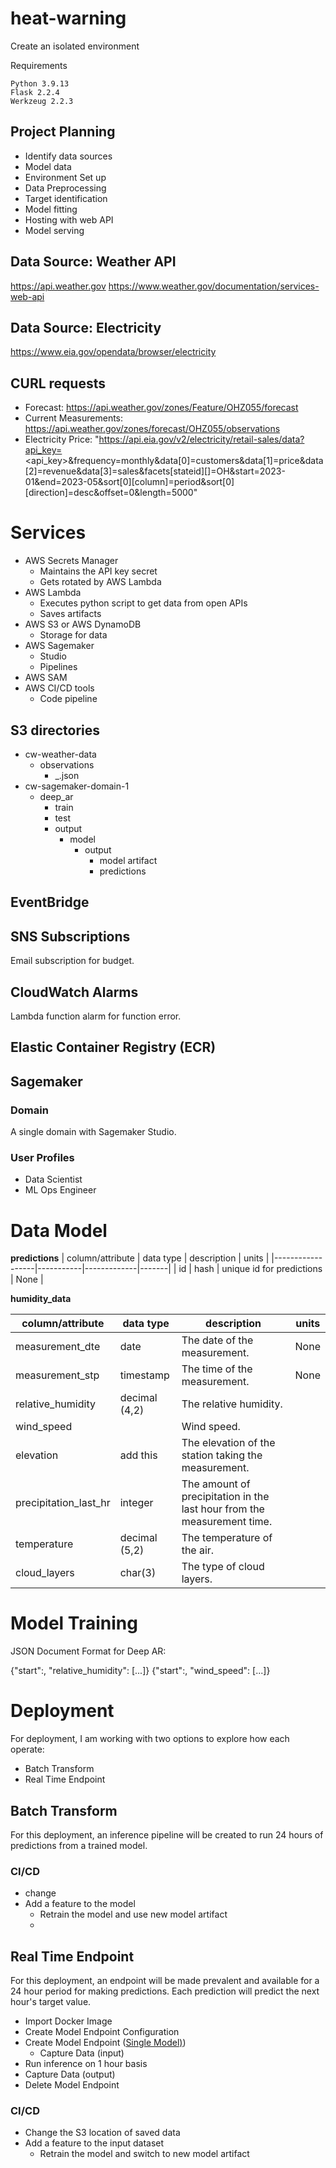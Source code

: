 # heat-warning

Create an isolated environment

Requirements
```
Python 3.9.13
Flask 2.2.4
Werkzeug 2.2.3
```

## Project Planning

+ Identify data sources
+ Model data
+ Environment Set up
+ Data Preprocessing
+ Target identification
+ Model fitting
+ Hosting with web API
+ Model serving

## Data Source: Weather API

https://api.weather.gov
https://www.weather.gov/documentation/services-web-api

## Data Source: Electricity

https://www.eia.gov/opendata/browser/electricity

## CURL requests

- Forecast: https://api.weather.gov/zones/Feature/OHZ055/forecast
- Current Measurements: https://api.weather.gov/zones/forecast/OHZ055/observations
- Electricity Price: "https://api.eia.gov/v2/electricity/retail-sales/data?api_key=<api_key>&frequency=monthly&data[0]=customers&data[1]=price&data[2]=revenue&data[3]=sales&facets[stateid][]=OH&start=2023-01&end=2023-05&sort[0][column]=period&sort[0][direction]=desc&offset=0&length=5000"

# Services

+ AWS Secrets Manager
    + Maintains the API key secret
    + Gets rotated by AWS Lambda
+ AWS Lambda
    + Executes python script to get data from open APIs
    + Saves artifacts
+ AWS S3 or AWS DynamoDB
    + Storage for data
+ AWS Sagemaker
    + Studio
    + Pipelines
+ AWS SAM
+ AWS CI/CD tools
    + Code pipeline

## S3 directories

- cw-weather-data
    - observations
        - <zone>_<date>.json
- cw-sagemaker-domain-1
    - deep_ar
        - train
        - test
        - output
            - model
                - output
                    - model artifact
                    - predictions

## EventBridge

## SNS Subscriptions

Email subscription for budget.


## CloudWatch Alarms

Lambda function alarm for function error.

## Elastic Container Registry (ECR)

## Sagemaker

### Domain

A single domain with Sagemaker Studio.

### User Profiles

+ Data Scientist
+ ML Ops Engineer

# Data Model

**predictions**
| column/attribute | data type | description | units |
|------------------|-----------|-------------|-------|
| id | hash | unique id for predictions | None |


**humidity_data**

| column/attribute | data type | description | units |
|------------------|-----------|-------------|-------|
| measurement_dte | date | The date of the measurement. | None |
| measurement_stp | timestamp | The time of the measurement. | None |
| relative_humidity | decimal (4,2) | The relative humidity. | |
| wind_speed | <need this> | Wind speed. | |
| elevation | add this | The elevation of the station taking the measurement. | |
| precipitation_last_hr | integer | The amount of precipitation in the last hour from the measurement time. | |
| temperature | decimal (5,2) | The temperature of the air. | |
| cloud_layers | char(3) | The type of cloud layers. | |

# Model Training

JSON Document Format for Deep AR:

{"start":<timestamp>, "relative_humidity": [...]}
{"start":<timestamp>, "wind_speed": [...]}



# Deployment

For deployment, I am working with two options to explore how each operate:

+ Batch Transform
+ Real Time Endpoint

## Batch Transform

For this deployment, an inference pipeline will be created to run 24 hours of predictions from a trained model.

### CI/CD

- change
- Add a feature to the model
    - Retrain the model and use new model artifact
    -

## Real Time Endpoint

For this deployment, an endpoint will be made prevalent and available for a 24 hour period for making predictions. Each prediction will predict the next hour's target value.

- Import Docker Image
- Create Model Endpoint Configuration
- Create Model Endpoint ([Single Model)](https://docs.aws.amazon.com/sagemaker/latest/dg/realtime-endpoints-deployment.html))
    - Capture Data (input)
- Run inference on 1 hour basis
- Capture Data (output)
- Delete Model Endpoint

### CI/CD

- Change the S3 location of saved data
- Add a feature to the input dataset
    - Retrain the model and switch to new model artifact
